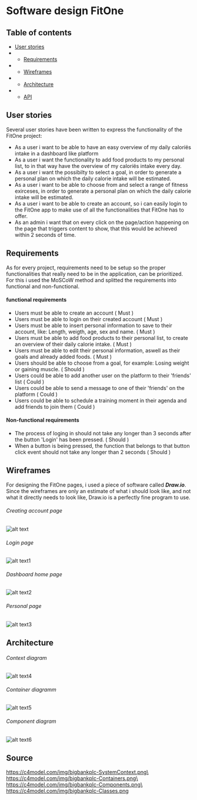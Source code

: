 # Software design FitOne

## Table of contents
* [User stories](#user-stories)
* * [Requirements](#requirements)
* * [Wireframes](#wireframes)
* * [Architecture](#architecture)
* * [API](#api)

## User stories
Several user stories have been written to express the functionality of the FitOne project:
* As a user i want to be able to have an easy overview of my daily caloriës intake in a dashboard like platform
* As a user i want the functionality to add food products to my personal list, to in that way have the overview of my caloriës intake every day.
* As a user i want the possibilty to select a goal, in order to generate a personal plan on which the daily calorie intake will be estimated.
* As a user i want to be able to choose from and select a range of fitness exirceses, in order to generate a personal plan on which the daily calorie intake will be estimated.
* As a user i want to be able to create an account, so i can easily login to the FitOne app to make use of all the functionalities that FitOne has to offer.
* As an admin i want that on every click on the page/action happening on the page that triggers content to show, that this would be achieved within 2 seconds of time. 

## Requirements
As for every project, requirements need to be setup so the proper functionalities that really need to be in the application, can be prioritized. For this i used the MoSCoW method and splitted the requirements into functional and non-functional.
#### functional requirements
* Users must be able to create an account ( Must )
* Users must be able to login on their created account ( Must )
* Users must be able to insert personal information to save to their account, like: Length, weigth, age, sex and name. ( Must )
* Users must be able to add food products to their personal list, to create an overview of their daily calorie intake. ( Must )
* Users must be able to edit their personal information, aswell as their goals and already added foods. ( Must )
* Users should be able to choose from a goal, for example: Losing weight or gaining muscle. ( Should )
* Users could be able to add another user on the platform to their 'friends' list ( Could )
* Users could be able to send a message to one of their 'friends' on the platform ( Could )
* Users could be able to schedule a training moment in their agenda and add friends to join them ( Could )

#### Non-functional requirements
* The process of loging in should not take any longer than 3 seconds after the button 'Login' has been pressed. ( Should )
* When a button is being pressed, the function that belongs to that button click event should not take any longer than 2 seconds ( Should ) 

## Wireframes
For designing the FitOne pages, i used a piece of software called ***Draw.io***. Since the wireframes are only an estimate of what i should look like, and not what it directly needs to look like, Draw.io is a perfectly fine program to use.

###### Creating account page
![alt text][logo]

[logo]: https://github.com/Brummer98/Portfolio_BramvHout/blob/2b5a1e26542064af7816b015cde29bbbd6644d34/img/FitOne%20-%20CreateAccount.png "Create account page FitOne"

###### Login page
![alt text1][logo1]

[logo1]: https://github.com/Brummer98/Portfolio_BramvHout/blob/2b5a1e26542064af7816b015cde29bbbd6644d34/img/FitOne%20-%20LoginUser.png "Login account page FitOne"

###### Dashboard home page
![alt text2][logo2]

[logo2]: https://github.com/Brummer98/Portfolio_BramvHout/blob/2b5a1e26542064af7816b015cde29bbbd6644d34/img/FitOne%20-%20Dashboard.png "Dashboard page FitOne"

###### Personal page
![alt text3][logo3]

[logo3]: https://github.com/Brummer98/Portfolio_BramvHout/blob/2b5a1e26542064af7816b015cde29bbbd6644d34/img/FitOne%20-%20Personal%20page.png "Personal page FitOne"

## Architecture
###### Context diagram
![alt text4][logo4]

[logo4]: https://github.com/Brummer98/Portfolio_BramvHout/blob/4818492d09fd2a9fadbbc278ea149ff1c577891c/img/Context%20diagram%20-%20FitOne.png "Context diagram FitOne"
###### Container diagramm
![alt text5][logo5]

[logo5]: https://github.com/Brummer98/Portfolio_BramvHout/blob/4818492d09fd2a9fadbbc278ea149ff1c577891c/img/Container%20diagram%20-%20FitOne.png "Container diagram FitOne"
###### Component diagram
![alt text6][logo6]

[logo6]: https://github.com/Brummer98/Portfolio_BramvHout/blob/4818492d09fd2a9fadbbc278ea149ff1c577891c/img/Component%20diagram%20-%20FitOne.png "Component diagram FitOne"
## Source
https://c4model.com/img/bigbankplc-SystemContext.png\
https://c4model.com/img/bigbankplc-Containers.png\
https://c4model.com/img/bigbankplc-Components.png\
https://c4model.com/img/bigbankplc-Classes.png

